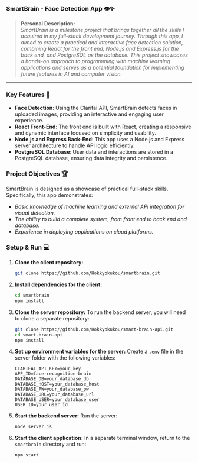 ### SmartBrain - Face Detection App 👁️✨

> **Personal Description:**  
> _SmartBrain is a milestone project that brings together all the skills I acquired in my full-stack development journey. Through this app, I aimed to create a practical and interactive face detection solution, combining React for the front end, Node.js and Express.js for the back end, and PostgreSQL as the database. This project showcases a hands-on approach to programming with machine learning applications and serves as a potential foundation for implementing future features in AI and computer vision._

---

### Key Features 🌟

- **Face Detection**: Using the Clarifai API, SmartBrain detects faces in uploaded images, providing an interactive and engaging user experience.
- **React Front-End**: The front end is built with React, creating a responsive and dynamic interface focused on simplicity and usability.
- **Node.js and Express Back-End**: This app uses a Node.js and Express server architecture to handle API logic efficiently.
- **PostgreSQL Database**: User data and interactions are stored in a PostgreSQL database, ensuring data integrity and persistence.

### Project Objectives 🏆
SmartBrain is designed as a showcase of practical full-stack skills. Specifically, this app demonstrates:
- _Basic knowledge of machine learning and external API integration for visual detection._
- _The ability to build a complete system, from front end to back end and database._
- _Experience in deploying applications on cloud platforms._

### Setup & Run 💻

1. **Clone the client repository:**
   ```bash
   git clone https://github.com/Hokkyokukou/smartbrain.git
   ```

2. **Install dependencies for the client:**
   ```bash
   cd smartbrain
   npm install
   ```

3. **Clone the server repository:**
   To run the backend server, you will need to clone a separate repository:
   ```bash
   git clone https://github.com/Hokkyokukou/smart-brain-api.git
   cd smart-brain-api
   npm install
   ```

4. **Set up environment variables for the server:**
   Create a `.env` file in the server folder with the following variables:
   ```plaintext
   CLARIFAI_API_KEY=your_key
   APP_ID=face-recognition-brain
   DATABASE_DB=your_database_db
   DATABASE_HOST=your_database_host
   DATABASE_PW=your_database_pw
   DATABASE_URL=your_database_url
   DATABASE_USER=your_database_user
   USER_ID=your_user_id
   ```

5. **Start the backend server:**
   Run the server:
   ```bash
   node server.js
   ```

6. **Start the client application:**
   In a separate terminal window, return to the `smartbrain` directory and run:
   ```bash
   npm start
   ```